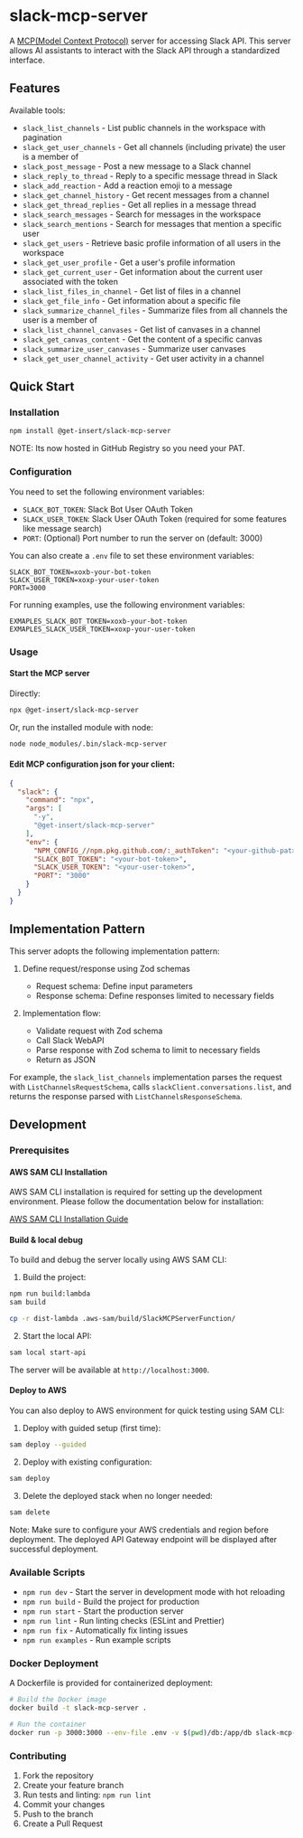 # slack-mcp-server

A [MCP(Model Context Protocol)](https://www.anthropic.com/news/model-context-protocol) server for accessing Slack API. This server allows AI assistants to interact with the Slack API through a standardized interface.

## Features

Available tools:

- `slack_list_channels` - List public channels in the workspace with pagination
- `slack_get_user_channels` - Get all channels (including private) the user is a member of
- `slack_post_message` - Post a new message to a Slack channel
- `slack_reply_to_thread` - Reply to a specific message thread in Slack
- `slack_add_reaction` - Add a reaction emoji to a message
- `slack_get_channel_history` - Get recent messages from a channel
- `slack_get_thread_replies` - Get all replies in a message thread
- `slack_search_messages` - Search for messages in the workspace
- `slack_search_mentions` - Search for messages that mention a specific user
- `slack_get_users` - Retrieve basic profile information of all users in the workspace
- `slack_get_user_profile` - Get a user's profile information
- `slack_get_current_user` - Get information about the current user associated with the token
- `slack_list_files_in_channel` - Get list of files in a channel
- `slack_get_file_info` - Get information about a specific file
- `slack_summarize_channel_files` - Summarize files from all channels the user is a member of
- `slack_list_channel_canvases` - Get list of canvases in a channel
- `slack_get_canvas_content` - Get the content of a specific canvas
- `slack_summarize_user_canvases` - Summarize user canvases
- `slack_get_user_channel_activity` - Get user activity in a channel

## Quick Start

### Installation

```bash
npm install @get-insert/slack-mcp-server
```

NOTE: Its now hosted in GitHub Registry so you need your PAT.

### Configuration

You need to set the following environment variables:

- `SLACK_BOT_TOKEN`: Slack Bot User OAuth Token
- `SLACK_USER_TOKEN`: Slack User OAuth Token (required for some features like message search)
- `PORT`: (Optional) Port number to run the server on (default: 3000)

You can also create a `.env` file to set these environment variables:

```
SLACK_BOT_TOKEN=xoxb-your-bot-token
SLACK_USER_TOKEN=xoxp-your-user-token
PORT=3000
```

For running examples, use the following environment variables:

```
EXMAPLES_SLACK_BOT_TOKEN=xoxb-your-bot-token
EXMAPLES_SLACK_USER_TOKEN=xoxp-your-user-token
```

### Usage

#### Start the MCP server

Directly:
```bash
npx @get-insert/slack-mcp-server
```

Or, run the installed module with node:
```bash
node node_modules/.bin/slack-mcp-server
```

#### Edit MCP configuration json for your client:

```json
{
  "slack": {
    "command": "npx",
    "args": [
      "-y",
      "@get-insert/slack-mcp-server"
    ],
    "env": {
      "NPM_CONFIG_//npm.pkg.github.com/:_authToken": "<your-github-pat>",
      "SLACK_BOT_TOKEN": "<your-bot-token>",
      "SLACK_USER_TOKEN": "<your-user-token>",
      "PORT": "3000"
    }
  }
}
```

## Implementation Pattern

This server adopts the following implementation pattern:

1. Define request/response using Zod schemas
   - Request schema: Define input parameters
   - Response schema: Define responses limited to necessary fields

2. Implementation flow:
   - Validate request with Zod schema
   - Call Slack WebAPI
   - Parse response with Zod schema to limit to necessary fields
   - Return as JSON

For example, the `slack_list_channels` implementation parses the request with `ListChannelsRequestSchema`, calls `slackClient.conversations.list`, and returns the response parsed with `ListChannelsResponseSchema`.

## Development

### Prerequisites

#### AWS SAM CLI Installation

AWS SAM CLI installation is required for setting up the development environment. Please follow the documentation below for installation:

[AWS SAM CLI Installation Guide](https://docs.aws.amazon.com/ja_jp/serverless-application-model/latest/developerguide/install-sam-cli.html)

#### Build & local debug

To build and debug the server locally using AWS SAM CLI:

1. Build the project:
```bash
npm run build:lambda
sam build

cp -r dist-lambda .aws-sam/build/SlackMCPServerFunction/
```

2. Start the local API:
```bash
sam local start-api
```

The server will be available at `http://localhost:3000`.

#### Deploy to AWS

You can also deploy to AWS environment for quick testing using SAM CLI:

1. Deploy with guided setup (first time):
```bash
sam deploy --guided
```

2. Deploy with existing configuration:
```bash
sam deploy
```

3. Delete the deployed stack when no longer needed:
```bash
sam delete
```

Note: Make sure to configure your AWS credentials and region before deployment. The deployed API Gateway endpoint will be displayed after successful deployment.

### Available Scripts

- `npm run dev` - Start the server in development mode with hot reloading
- `npm run build` - Build the project for production
- `npm run start` - Start the production server
- `npm run lint` - Run linting checks (ESLint and Prettier)
- `npm run fix` - Automatically fix linting issues
- `npm run examples` - Run example scripts

### Docker Deployment

A Dockerfile is provided for containerized deployment:

```bash
# Build the Docker image
docker build -t slack-mcp-server .

# Run the container
docker run -p 3000:3000 --env-file .env -v $(pwd)/db:/app/db slack-mcp-server
```

### Contributing

1. Fork the repository
2. Create your feature branch
3. Run tests and linting: `npm run lint`
4. Commit your changes
5. Push to the branch
6. Create a Pull Request
